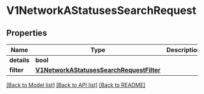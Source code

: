 # V1NetworkAStatusesSearchRequest

## Properties
Name | Type | Description | Notes
------------ | ------------- | ------------- | -------------
**details** | **bool** |  | [optional] 
**filter** | [**V1NetworkAStatusesSearchRequestFilter**](V1NetworkAStatusesSearchRequestFilter.md) |  | 

[[Back to Model list]](../README.md#documentation-for-models) [[Back to API list]](../README.md#documentation-for-api-endpoints) [[Back to README]](../README.md)

